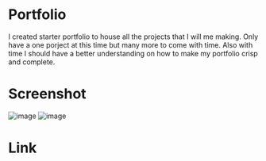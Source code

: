 # Portfolio
I created starter portfolio to house all the projects that I will me making. Only have a one porject at this time but many more to come with time. Also with time I should have a better understanding on how to make my portfolio crisp and complete.
# Screenshot
![image](https://github.com/nofox1/Portfolio/assets/136627240/f0aa7b0c-faec-4283-95e3-e7ec57c3b6a5)
![image](https://github.com/nofox1/Portfolio/assets/136627240/3e43f44c-e339-43c9-9396-e4128dd5c6dc)
# Link
